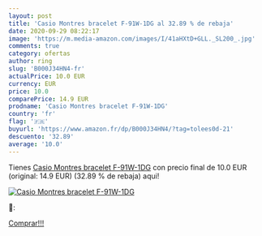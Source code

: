 ```yaml
---
layout: post
title: 'Casio Montres bracelet F-91W-1DG al 32.89 % de rebaja'
date: 2020-09-29 08:22:17
image: 'https://m.media-amazon.com/images/I/41aHXtD+GLL._SL200_.jpg'
comments: true
category: ofertas
author: ring
slug: 'B000J34HN4-fr'
actualPrice: 10.0 EUR
currency: EUR
price: 10.0
comparePrice: 14.9 EUR
prodname: 'Casio Montres bracelet F-91W-1DG'
country: 'fr'
flag: '🇫🇷'
buyurl: 'https://www.amazon.fr/dp/B000J34HN4/?tag=tolees0d-21'
descuento: '32.89'
average: '10.0'
---
```


Tienes [Casio Montres bracelet F-91W-1DG](https://www.amazon.fr/dp/B000J34HN4/?tag=tolees0d-21) con precio final de  10.0 EUR (original: 14.9 EUR) (32.89 %  de rebaja) aqui!

[![Casio Montres bracelet F-91W-1DG](https://m.media-amazon.com/images/I/41aHXtD+GLL._SL200_.jpg)](https://www.amazon.fr/dp/B000J34HN4/?tag=tolees0d-21)

🔎:


[Comprar!!!](https://www.amazon.fr/dp/B000J34HN4/?tag=tolees0d-21)
